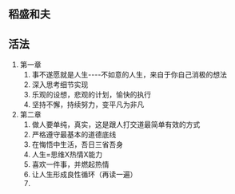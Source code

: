 ## 稻盛和夫



## 活法

1. 第一章
   1. 事不遂愿就是人生----不如意的人生，来自于你自己消极的想法
   2. 深入思考细节实现
   3. 乐观的设想，悲观的计划，愉快的执行
   4. 坚持不懈，持续努力，变平凡为非凡
2. 第二章
   1. 做人要单纯，真实，这是跟人打交道最简单有效的方式
   2. 严格遵守最基本的道德底线
   3. 在悔悟中生活，吾日三省吾身
   4. 人生=思维X热情X能力
   5. 喜欢一件事，并燃起热情
   6. 让人生形成良性循环（再读一遍）
   7. 